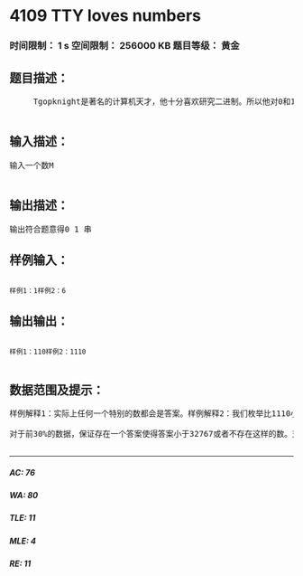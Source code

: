# 4109 TTY loves numbers   
### 时间限制： 1 s     空间限制： 256000 KB     题目等级： 黄金  
## 题目描述：  

<pre>
     Tgopknight是著名的计算机天才，他十分喜欢研究二进制。所以他对0和1特别感兴趣。由于他很喜欢读宋词，在文学的熏陶下，他发现只有0,1,组成的十进制数是十分有特点的。他定义为特别的数：1. “1”是一个的特别的数。2. 一个以“1”结尾的特别的数在末尾加上“1”或“0”都是特别的数3. 一个以“0”结尾的特别的数在末尾加上“0”是特别的数。     很快他发现了这些数字之间隐藏的奥秘！现在他想知道这些特别的数中是否有一个能被M整除？如果存在，请输出特别的数中最小一个满足条件的数，如果不存在这样的数，请输出“Impossible”！  

</pre>
  
  
## 输入描述：  

<pre>
输入一个数M  

</pre>
  
  
## 输出描述：  

<pre>
输出符合题意得0 1 串
</pre>
  
  
## 样例输入：  

<pre><code>
样例1：1样例2：6
</code></pre>
  
  
## 输出输出：  

<pre><code>
样例1：110样例2：1110  

</code></pre>
  
  
## 数据范围及提示：  

<pre>
样例解释1：实际上任何一个特别的数都会是答案。样例解释2：我们枚举比1110小的特别的数 1,10,11,100,110,111,1000,1100发现他们都不能被6整除。  
  
对于前30%的数据，保证存在一个答案使得答案小于32767或者不存在这样的数。对于前60%的数据，保证答案的长度不超过20位，或者不存在这样的数。对于100%的数据，保证M(1<=M<=1e7),答案可能十分的大，如果觉得有必要可以考虑输出优化。  

</pre>
  
  
***  

##### AC: 76  
##### WA: 80  
##### TLE: 11  
##### MLE: 4  
##### RE: 11  
